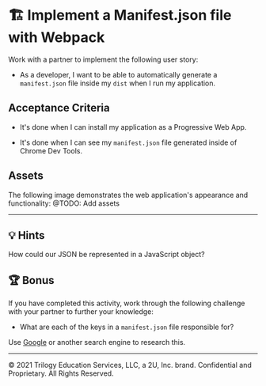 # 🏗️ Implement a Manifest.json file with Webpack

Work with a partner to implement the following user story:

* As a developer, I want to be able to automatically generate a `manifest.json` file inside my `dist` when I run my application.

## Acceptance Criteria

* It's done when I can install my application as a Progressive Web App.

* It's done when I can see my `manifest.json` file generated inside of Chrome Dev Tools.

## Assets

The following image demonstrates the web application's appearance and functionality:
@TODO: Add assets
![]()

---

## 💡 Hints

How could our JSON be represented in a JavaScript object? 

## 🏆 Bonus

If you have completed this activity, work through the following challenge with your partner to further your knowledge:

* What are each of the keys in a `manifest.json` file responsible for? 

Use [Google](https://www.google.com) or another search engine to research this.

---
© 2021 Trilogy Education Services, LLC, a 2U, Inc. brand. Confidential and Proprietary. All Rights Reserved.
